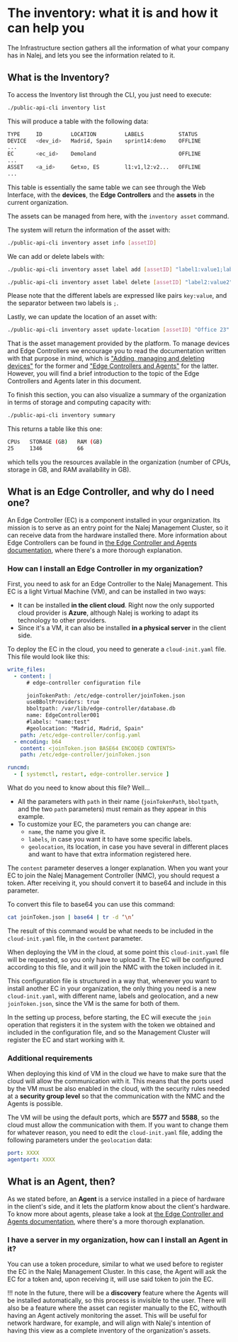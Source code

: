 # The inventory: what it is and how it can help you

The Infrastructure section gathers all the information of what your company has in Nalej, and lets you see the information related to it.

## What is the Inventory?

To access the Inventory list through the CLI, you just need to execute:

```bash
./public-api-cli inventory list
```

This will produce a table with the following data:

```bash
TYPE     ID         LOCATION         LABELS           STATUS
DEVICE   <dev_id>   Madrid, Spain    sprint14:demo    OFFLINE
...
EC       <ec_id>    Demoland                          OFFLINE
...
ASSET    <a_id>     Getxo, ES        l1:v1,l2:v2...   OFFLINE
...
```

This table is essentially the same table we can see through the Web Interface, with the **devices**, the **Edge Controllers** and the **assets** in the current organization.

The assets can be managed from here, with the `inventory asset` command. 

The system will return the information of the asset with:

```bash
./public-api-cli inventory asset info [assetID]
```

We can add or delete labels with:

```bash
./public-api-cli inventory asset label add [assetID] "label1:value1;label2:value2"

./public-api-cli inventory asset label delete [assetID] "label2:value2"
```

Please note that the different labels are expressed like pairs `key:value`, and the separator between two labels is `;`.

Lastly, we can update the location of an asset with:

```bash
./public-api-cli inventory asset update-location [assetID] "Office 23"
```

That is the asset management provided by the platform. To manage devices and Edge Controllers we encourage you to read the documentation written with that purpose in mind, which is ["Adding, managing and deleting devices"](../devices/dev_deploy_mgmt_removal.md) for the former and ["Edge Controllers and Agents"](ecandagents.md) for the latter. However, you will find a brief introduction to the topic of the Edge Controllers and Agents later in this document.

To finish this section, you can also visualize a summary of the organization in terms of storage and computing capacity with:

```bash
./public-api-cli inventory summary
```

This returns a table like this one:

```bash
CPUs   STORAGE (GB)   RAM (GB)
25     1346           66
```

which tells you the resources available in the organization \(number of CPUs, storage in GB, and RAM availability in GB\).

## What is an Edge Controller, and why do I need one?

An Edge Controller \(EC\) is a component installed in your organization. Its mission is to serve as an entry point for the Nalej Management Cluster, so it can receive data from the hardware installed there. More information about Edge Controllers can be found in [the Edge Controller and Agents documentation](ecandagents.md), where there's a more thorough explanation.

### How can I install an Edge Controller in my organization?

First, you need to ask for an Edge Controller to the Nalej Management. This EC is a light Virtual Machine \(VM\), and can be installed in two ways:

- It can be installed **in the client cloud**. Right now the only supported cloud provider is **Azure**, although Nalej is working to adapt its technology to other providers. 
- Since it's a VM, it can also be installed **in a physical server** in the client side.

To deploy the EC in the cloud, you need to generate a `cloud-init.yaml` file. This file would look like this:

```yaml
write_files:
  - content: |
      # edge-controller configuration file

      joinTokenPath: /etc/edge-controller/joinToken.json
      useBBoltProviders: true
      bboltpath: /var/lib/edge-controller/database.db
      name: EdgeController001
      #labels: "name:test"
      #geolocation: "Madrid, Madrid, Spain"
    path: /etc/edge-controller/config.yaml
  - encoding: b64
    content: <joinToken.json BASE64 ENCODED CONTENTS>
    path: /etc/edge-controller/joinToken.json

runcmd:
  - [ systemctl, restart, edge-controller.service ]
```

What do you need to know about this file? Well...

* All the parameters with `path` in their name \(`joinTokenPath`, `bboltpath`, and the two `path` parameters\) must remain as they appear in this example.
* To customize your EC, the parameters you can change are:
  * `name`, the name you give it.
  * `labels`, in case you want it to have some specific labels.
  * `geolocation`, its location, in case you have several in different places and want to have that extra information registered here.

The `content` parameter deserves a longer explanation. When you want your EC to join the Nalej Management Controller \(NMC\), you should request a token. After receiving it, you should convert it to base64 and include in this parameter.

To convert this file to base64 you can use this command:

```bash
cat joinToken.json | base64 | tr -d ‘\n’
```

The result of this command would be what needs to be included in the `cloud-init.yaml` file, in the `content` parameter.

When deploying the VM in the cloud, at some point this `cloud-init.yaml` file will be requested, so you only have to upload it. The EC will be configured according to this file, and it will join the NMC with the token included in it.

This configuration file is structured in a way that, whenever you want to install another EC in your organization, the only thing you need is a new `cloud-init.yaml`, with different name, labels and geolocation, and a new `joinToken.json`, since the VM is the same for both of them.

In the setting up process, before starting, the EC will execute the `join` operation that registers it in the system with the token we obtained and included in the configuration file, and so the Management Cluster will register the EC and start working with it.

### Additional requirements

When deploying this kind of VM in the cloud we have to make sure that the cloud will allow the communication with it. This means that the ports used by the VM must be also enabled in the cloud, with the security rules needed at a **security group level** so that the communication with the NMC and the Agents is possible.

The VM will be using the default ports, which are **5577** and **5588**, so the cloud must allow the communication with them. If you want to change them for whatever reason, you need to edit the `cloud-init.yaml` file, adding the following parameters under the `geolocation` data:

```yaml
port: XXXX
agentport: XXXX
```

## What is an Agent, then?

As we stated before, an **Agent** is a service installed in a piece of hardware in the client's side, and it lets the platform know about the client's hardware. To know more about agents, please take a look at [the Edge Controller and Agents documentation](ecandagents.md), where there's a more thorough explanation.

### I have a server in my organization, how can I install an Agent in it?

You can use a token procedure, similar to what we used before to register the EC in the Nalej Management Cluster. In this case, the Agent will ask the EC for a token and, upon receiving it, will use said token to join the EC.

!!! note 
    In the future, there will be a **discovery** feature where the Agents will be installed automatically, so this process is invisible to the user. There will also be a feature where the asset can register manually to the EC, withouth having an Agent actively monitoring the asset. This will be useful for network hardware, for example, and will align with Nalej's intention of having this view as a complete inventory of the organization's assets.



